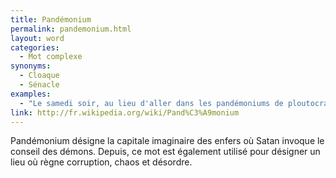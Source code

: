 ```yaml
---
title: Pandémonium
permalink: pandemonium.html
layout: word
categories:
  - Mot complexe
synonyms:
  - Cloaque
  - Sénacle
examples:
  - "Le samedi soir, au lieu d'aller dans les pandémoniums de ploutocrates concupiscents, vous feriez mieux de réviser vos maths..."
link: http://fr.wikipedia.org/wiki/Pand%C3%A9monium
---
```


Pandémonium désigne la capitale imaginaire des enfers où Satan invoque le conseil des démons. Depuis, ce mot est également utilisé pour désigner un lieu où règne corruption, chaos et désordre.

